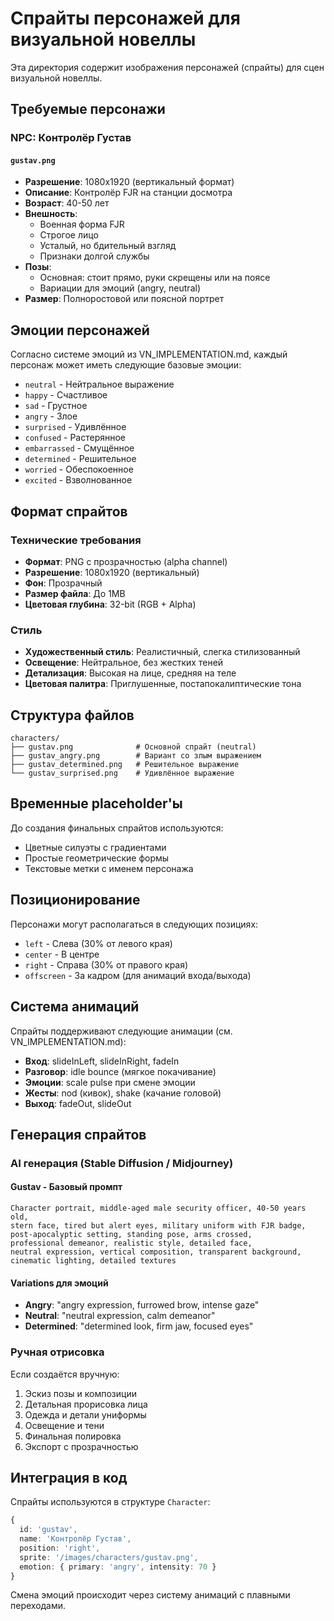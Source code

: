 # Спрайты персонажей для визуальной новеллы

Эта директория содержит изображения персонажей (спрайты) для сцен визуальной новеллы.

## Требуемые персонажи

### NPC: Контролёр Густав

#### `gustav.png`
- **Разрешение**: 1080x1920 (вертикальный формат)
- **Описание**: Контролёр FJR на станции досмотра
- **Возраст**: 40-50 лет
- **Внешность**:
  - Военная форма FJR
  - Строгое лицо
  - Усталый, но бдительный взгляд
  - Признаки долгой службы
- **Позы**: 
  - Основная: стоит прямо, руки скрещены или на поясе
  - Вариации для эмоций (angry, neutral)
- **Размер**: Полноростовой или поясной портрет

## Эмоции персонажей

Согласно системе эмоций из VN_IMPLEMENTATION.md, каждый персонаж может иметь следующие базовые эмоции:

- `neutral` - Нейтральное выражение
- `happy` - Счастливое
- `sad` - Грустное
- `angry` - Злое
- `surprised` - Удивлённое
- `confused` - Растерянное
- `embarrassed` - Смущённое
- `determined` - Решительное
- `worried` - Обеспокоенное
- `excited` - Взволнованное

## Формат спрайтов

### Технические требования
- **Формат**: PNG с прозрачностью (alpha channel)
- **Разрешение**: 1080x1920 (вертикальный)
- **Фон**: Прозрачный
- **Размер файла**: До 1MB
- **Цветовая глубина**: 32-bit (RGB + Alpha)

### Стиль
- **Художественный стиль**: Реалистичный, слегка стилизованный
- **Освещение**: Нейтральное, без жестких теней
- **Детализация**: Высокая на лице, средняя на теле
- **Цветовая палитра**: Приглушенные, постапокалиптические тона

## Структура файлов

```
characters/
├── gustav.png              # Основной спрайт (neutral)
├── gustav_angry.png        # Вариант со злым выражением
├── gustav_determined.png   # Решительное выражение
└── gustav_surprised.png    # Удивлённое выражение
```

## Временные placeholder'ы

До создания финальных спрайтов используются:
- Цветные силуэты с градиентами
- Простые геометрические формы
- Текстовые метки с именем персонажа

## Позиционирование

Персонажи могут располагаться в следующих позициях:
- `left` - Слева (30% от левого края)
- `center` - В центре
- `right` - Справа (30% от правого края)
- `offscreen` - За кадром (для анимаций входа/выхода)

## Система анимаций

Спрайты поддерживают следующие анимации (см. VN_IMPLEMENTATION.md):
- **Вход**: slideInLeft, slideInRight, fadeIn
- **Разговор**: idle bounce (мягкое покачивание)
- **Эмоции**: scale pulse при смене эмоции
- **Жесты**: nod (кивок), shake (качание головой)
- **Выход**: fadeOut, slideOut

## Генерация спрайтов

### AI генерация (Stable Diffusion / Midjourney)

#### Gustav - Базовый промпт
```
Character portrait, middle-aged male security officer, 40-50 years old,
stern face, tired but alert eyes, military uniform with FJR badge,
post-apocalyptic setting, standing pose, arms crossed, 
professional demeanor, realistic style, detailed face, 
neutral expression, vertical composition, transparent background,
cinematic lighting, detailed textures
```

#### Variations для эмоций
- **Angry**: "angry expression, furrowed brow, intense gaze"
- **Neutral**: "neutral expression, calm demeanor"
- **Determined**: "determined look, firm jaw, focused eyes"

### Ручная отрисовка

Если создаётся вручную:
1. Эскиз позы и композиции
2. Детальная прорисовка лица
3. Одежда и детали униформы
4. Освещение и тени
5. Финальная полировка
6. Экспорт с прозрачностью

## Интеграция в код

Спрайты используются в структуре `Character`:

```typescript
{
  id: 'gustav',
  name: 'Контролёр Густав',
  position: 'right',
  sprite: '/images/characters/gustav.png',
  emotion: { primary: 'angry', intensity: 70 }
}
```

Смена эмоций происходит через систему анимаций с плавными переходами.

